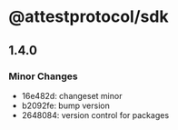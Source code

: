 # @attestprotocol/sdk

## 1.4.0

### Minor Changes

- 16e482d: changeset minor
- b2092fe: bump version
- 2648084: version control for packages
